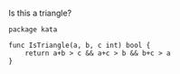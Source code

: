 Is this a triangle?

    package kata
    
    func IsTriangle(a, b, c int) bool {
        return a+b > c && a+c > b && b+c > a
    }
